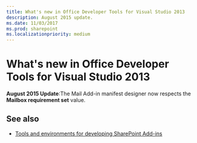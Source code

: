 ```yaml
---
title: What's new in Office Developer Tools for Visual Studio 2013
description: August 2015 update.
ms.date: 11/03/2017
ms.prod: sharepoint
ms.localizationpriority: medium
---
```



# What's new in Office Developer Tools for Visual Studio 2013

**August 2015 Update**:The Mail Add-in manifest designer now respects the **Mailbox requirement set** value.
    

## See also

-  [Tools and environments for developing SharePoint Add-ins](tools-and-environments-for-developing-sharepoint-add-ins.md)
    
 

